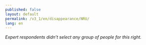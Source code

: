 ```yaml
---
published: false
layout: default
permalink: /v3_1/en/disappearance/NRU/
lang: en
---
```

_Expert respondents didn’t select any group of people for this right._